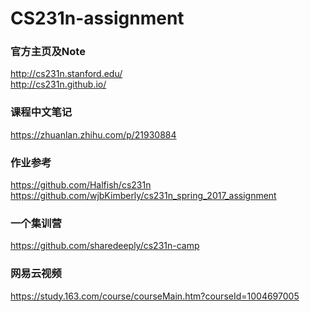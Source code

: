 CS231n-assignment
=====
### 官方主页及Note
http://cs231n.stanford.edu/     
http://cs231n.github.io/
### 课程中文笔记
https://zhuanlan.zhihu.com/p/21930884
### 作业参考
https://github.com/Halfish/cs231n
https://github.com/wjbKimberly/cs231n_spring_2017_assignment
### 一个集训营
https://github.com/sharedeeply/cs231n-camp
### 网易云视频
https://study.163.com/course/courseMain.htm?courseId=1004697005
